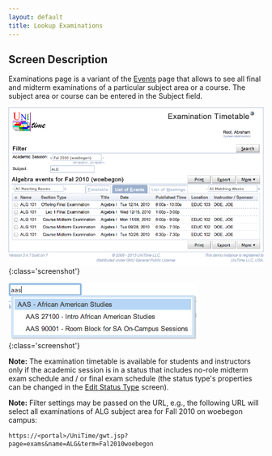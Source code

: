 ```yaml
---
layout: default
title: Lookup Examinations
---
```



## Screen Description

Examinations page is a variant of the [Events](events) page that allows to see all final and midterm examinations of a particular subject area or a course. The subject area or course can be entered in the Subject field.

![Lookup Examinations](images/lookup-examinations-1.png){:class='screenshot'}

![Lookup Examinations](images/lookup-examinations-2.png){:class='screenshot'}


**Note:** The examination timetable is available for students and instructors only if the academic session is in a status that includes no-role midterm exam schedule and / or final exam schedule (the status type's properties can be changed in the [Edit Status Type](edit-status-type) screen).

**Note:** Filter settings may be passed on the URL, e.g., the following URL will select all examinations of ALG subject area for Fall 2010 on woebegon campus:
```
https://<portal>/UniTime/gwt.jsp?page=exams&name=ALG&term=Fal2010woebegon
```
